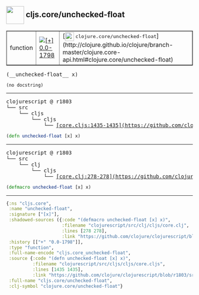 ## <img width="48px" valign="middle" src="http://i.imgur.com/Hi20huC.png"> cljs.core/unchecked-float

 <table border="1">
<tr>
<td>function</td>
<td><a href="https://github.com/cljsinfo/api-refs/tree/0.0-1798"><img valign="middle" alt="[+] 0.0-1798" src="https://img.shields.io/badge/+-0.0--1798-lightgrey.svg"></a> </td>
<td>
[<img height="24px" valign="middle" src="http://i.imgur.com/1GjPKvB.png"> <samp>clojure.core/unchecked-float</samp>](http://clojure.github.io/clojure/branch-master/clojure.core-api.html#clojure.core/unchecked-float)
</td>
</tr>
</table>

 <samp>
(__unchecked-float__ x)<br>
</samp>

```
(no docstring)
```

---

 <pre>
clojurescript @ r1803
└── src
    └── cljs
        └── cljs
            └── <ins>[core.cljs:1435-1435](https://github.com/clojure/clojurescript/blob/r1803/src/cljs/cljs/core.cljs#L1435-L1435)</ins>
</pre>

```clj
(defn unchecked-float [x] x)
```


---

 <pre>
clojurescript @ r1803
└── src
    └── clj
        └── cljs
            └── <ins>[core.clj:278-278](https://github.com/clojure/clojurescript/blob/r1803/src/clj/cljs/core.clj#L278-L278)</ins>
</pre>

```clj
(defmacro unchecked-float [x] x)
```

---

```clj
{:ns "cljs.core",
 :name "unchecked-float",
 :signature ["[x]"],
 :shadowed-sources ({:code "(defmacro unchecked-float [x] x)",
                     :filename "clojurescript/src/clj/cljs/core.clj",
                     :lines [278 278],
                     :link "https://github.com/clojure/clojurescript/blob/r1803/src/clj/cljs/core.clj#L278-L278"}),
 :history [["+" "0.0-1798"]],
 :type "function",
 :full-name-encode "cljs.core_unchecked-float",
 :source {:code "(defn unchecked-float [x] x)",
          :filename "clojurescript/src/cljs/cljs/core.cljs",
          :lines [1435 1435],
          :link "https://github.com/clojure/clojurescript/blob/r1803/src/cljs/cljs/core.cljs#L1435-L1435"},
 :full-name "cljs.core/unchecked-float",
 :clj-symbol "clojure.core/unchecked-float"}

```
